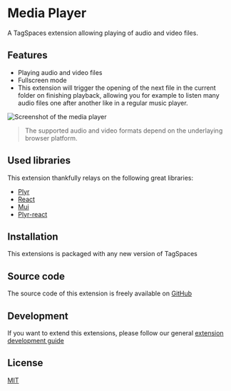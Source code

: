 # Media Player

A TagSpaces extension allowing playing of audio and video files.

## Features

- Playing audio and video files
- Fullscreen mode
- This extension will trigger the opening of the next file in the current folder on finishing playback, allowing you for example to listen many audio files one after another like in a regular music player.

![Screenshot of the media player](/media/extensions/viewer-audiovideo-lead.png)

> The supported audio and video formats depend on the underlaying browser platform.

## Used libraries

This extension thankfully relays on the following great libraries:

- [Plyr](https://plyr.io/)
- [React](https://reactjs.org/)
- [Mui](https://mui.com/)
- [Plyr-react](https://github.com/chintan9/plyr-reac)

## Installation

This extensions is packaged with any new version of TagSpaces

## Source code

The source code of this extension is freely available on [GitHub](https://github.com/tagspaces/tagspaces-extensions/tree/main/media-player)

## Development

If you want to extend this extensions, please follow our general [extension development guide](/dev/extension-development-guide)

## License

[MIT](https://github.com/tagspaces/tagspaces-extensions/blob/main/media-player/LICENSE.txt)
